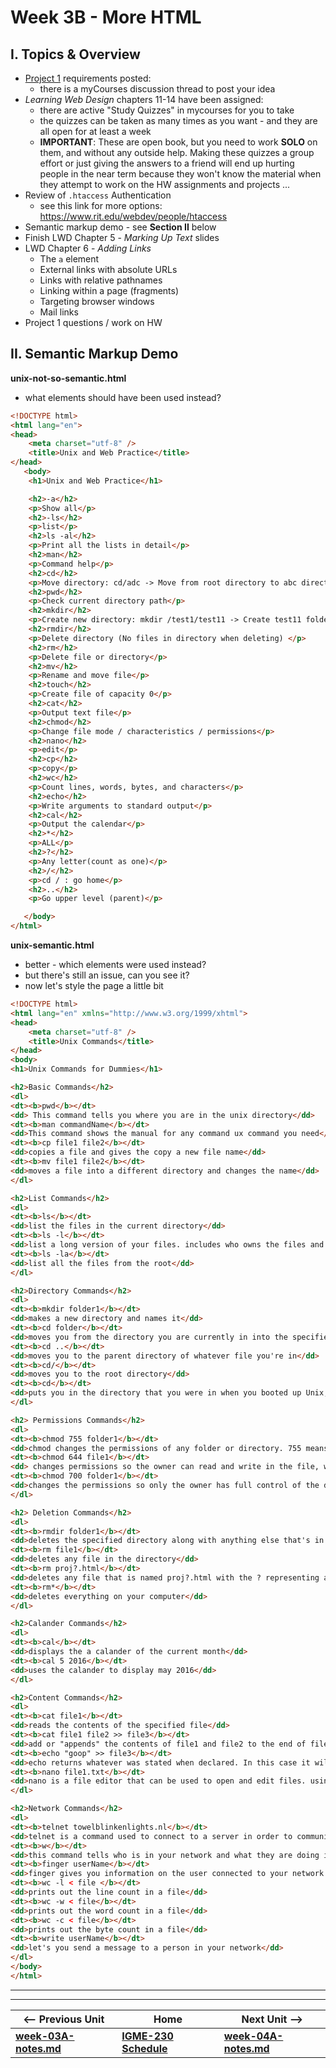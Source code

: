 # Week 3B - More HTML

## I. Topics & Overview
- [Project 1](../projects/project-1.md) requirements posted:
  - there is a myCourses discussion thread to post your idea
- *Learning Web Design* chapters 11-14 have been assigned:
  - there are active "Study Quizzes" in mycourses for you to take
  - the quizzes can be taken as many times as you want - and they are all open for at least a week
  - **IMPORTANT**: These are open book,  but you need to work **SOLO** on them, and without any outside help. Making these quizzes a group effort or just giving the answers to a friend will end up hurting people in the near term because they won't know the material when they attempt to work on the HW assignments and projects ...
- Review of `.htaccess` Authentication
  - see this link for more options: https://www.rit.edu/webdev/people/htaccess
- Semantic markup demo - see **Section II** below
- Finish LWD Chapter 5 - *Marking Up Text* slides
- LWD Chapter 6 - *Adding Links*
  - The `a` element
  - External links with absolute URLs
  - Links with relative pathnames
  - Linking within a page (fragments)
  - Targeting browser windows
  - Mail links
- Project 1 questions / work on HW

## II. Semantic Markup Demo

**unix-not-so-semantic.html**

- what elements should have been used instead?

```html
<!DOCTYPE html>
<html lang="en">
<head>
	<meta charset="utf-8" />
	<title>Unix and Web Practice</title>
</head>
   <body>
	<h1>Unix and Web Practice</h1>

	<h2>-a</h2>
	<p>Show all</p>
	<h2>-ls</h2>
	<p>list</p>
	<h2>ls -al</h2>
	<p>Print all the lists in detail</p>
	<h2>man</h2>
	<p>Command help</p>
	<h2>cd</h2>
	<p>Move directory: cd/adc -> Move from root directory to abc directory</p>
	<h2>pwd</h2>
	<p>Check current directory path</p>
	<h2>mkdir</h2>
	<p>Create new directory: mkdir /test1/test11 -> Create test11 folder in test1 folder</p>
	<h2>rmdir</h2>
	<p>Delete directory (No files in directory when deleting) </p>
	<h2>rm</h2>
	<p>Delete file or directory</p>
	<h2>mv</h2>
	<p>Rename and move file</p>
	<h2>touch</h2>
	<p>Create file of capacity 0</p>
	<h2>cat</h2>
	<p>Output text file</p>
	<h2>chmod</h2>
	<p>Change file mode / characteristics / permissions</p>
	<h2>nano</h2>
	<p>edit</p>
	<h2>cp</h2>
	<p>copy</p>
	<h2>wc</h2>
	<p>Count lines, words, bytes, and characters</p>
	<h2>echo</h2>
	<p>Write arguments to standard output</p>
	<h2>cal</h2>
	<p>Output the calendar</p>
	<h2>*</h2>
	<p>ALL</p>
	<h2>?</h2>
	<p>Any letter(count as one)</p>
	<h2>/</h2>
	<p>cd / : go home</p>
	<h2>..</h2>
	<p>Go upper level (parent)</p>

   </body>
</html>
```

**unix-semantic.html**

- better - which elements were used instead?
- but there's still an issue, can you see it?
- now let's style the page a little bit

```html
<!DOCTYPE html>
<html lang="en" xmlns="http://www.w3.org/1999/xhtml">
<head>
    <meta charset="utf-8" />
    <title>Unix Commands</title>
</head>
<body>
<h1>Unix Commands for Dummies</h1>

<h2>Basic Commands</h2>
<dl>
<dt><b>pwd</b></dt>
<dd> This command tells you where you are in the unix directory</dd>
<dt><b>man commandName</b></dt>
<dd>This command shows the manual for any command ux command you need</dd>
<dt><b>cp file1 file2</b></dt>
<dd>copies a file and gives the copy a new file name</dd>
<dt><b>mv file1 file2</b></dt>
<dd>moves a file into a different directory and changes the name</dd>
</dl>

<h2>List Commands</h2>
<dl>
<dt><b>ls</b></dt>
<dd>list the files in the current directory</dd>
<dt><b>ls -l</b></dt>
<dd>list a long version of your files. includes who owns the files and who is allowed to see and modify it</dd>
<dt><b>ls -la</b></dt>
<dd>list all the files from the root</dd>
</dl>

<h2>Directory Commands</h2>
<dl>
<dt><b>mkdir folder1</b></dt>
<dd>makes a new directory and names it</dd>
<dt><b>cd folder</b></dt>
<dd>moves you from the directory you are currently in into the specified folder</dd>
<dt><b>cd ..</b></dt>
<dd>moves you to the parent directory of whatever file you're in</dd>
<dt><b>cd/</b></dt>
<dd>moves you to the root directory</dd>
<dt><b>cd</b></dt>
<dd>puts you in the directory that you were in when you booted up Unix, known as the "login" directory</dd>
</dl>

<h2> Permissions Commands</h2>
<dl>
<dt><b>chmod 755 folder1</b></dt>
<dd>chmod changes the permissions of any folder or directory. 755 means the creator can read, write, and execute, but the group and anyone else can only read and execute </dd>
<dt><b>chmod 644 file1</b></dt>
<dd> changes permissions so the owner can read and write in the file, while the group and anyone else can only read</dd>
<dt><b>chmod 700 folder1</b></dt>
<dd>changes the permissions so only the owner has full control of the directory</dd>
</dl>

<h2> Deletion Commands</h2>
<dl>
<dt><b>rmdir folder1</b></dt>
<dd>deletes the specified directory along with anything else that's in it</dd>
<dt><b>rm file1</b></dt>
<dd>deletes any file in the directory</dd>
<dt><b>rm proj?.html</b></dt>
<dd>deletes any file that is named proj?.html with the ? representing any single character</dd>
<dt><b>rm*</b></dt>
<dd>deletes everything on your computer</dd>
</dl>

<h2>Calander Commands</h2>
<dl>
<dt><b>cal</b></dt>
<dd>displays the a calander of the current month</dd>
<dt><b>cal 5 2016</b></dt>
<dd>uses the calander to display may 2016</dd>
</dl>

<h2>Content Commands</h2>
<dl>
<dt><b>cat file1</b></dt>
<dd>reads the contents of the specified file</dd>
<dt><b>cat file1 file2 >> file3</b></dt>
<dd>add or "appends" the contents of file1 and file2 to the end of file3</dd>
<dt><b>echo "goop" >> file3</b></dt>
<dd>echo returns whatever was stated when declared. In this case it will append goop to file3</dd>
<dt><b>nano file1.txt</b></dt>
<dd>nano is a file editor that can be used to open and edit files. using nano would open the file stated(in this case file1.txt)</dd>
</dl>

<h2>Network Commands</h2>
<dl>
<dt><b>telnet towelblinkenlights.nl</b></dt>
<dd>telnet is a command used to connect to a server in order to communicate with host in another server(in this case towelblinkenlights.nl)</dd>
<dt><b>w</b></dt>
<dd>this command tells who is in your network and what they are doing in it.</dd>
<dt><b>finger userName</b></dt>
<dd>finger gives you information on the user connected to your network including when they last came on and the last email they read</dd>
<dt><b>wc -l < file </b></dt>
<dd>prints out the line count in a file</dd>
<dt><b>wc -w < file</b></dt>
<dd>prints out the word count in a file</dd>
<dt><b>wc -c < file</b></dt>
<dd>prints out the byte count in a file</dd>
<dt><b>write userName</b></dt>
<dd>let's you send a message to a person in your network</dd>
</dl>
</body>
</html>
```
<hr><hr>

| <-- Previous Unit | Home | Next Unit -->
| --- | --- | --- 
| [**week-03A-notes.md**](week-03A-notes.md)     |  [**IGME-230 Schedule**](../schedule.md) | [**week-04A-notes.md**](week-04A-notes.md)
